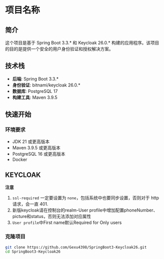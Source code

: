 # 项目名称

## 简介

这个项目是基于 Spring Boot 3.3.* 和 Keycloak 26.0.* 构建的应用程序。该项目的目的是提供一个安全的用户身份验证和授权解决方案。

## 技术栈

- **后端**: Spring Boot 3.3.*
- **身份验证**: bitnami/keycloak 26.0.*
- **数据库**: PostgreSQL 17
- **构建工具**: Maven 3.9.5

## 快速开始

### 环境要求

- JDK 21 或更高版本
- Maven 3.9.5 或更高版本
- PostgreSQL 16 或更高版本
- Docker

## KEYCLOAK

**注意**

1. `ssl-required` 一定要设置为 `none`，包括系统中也要同步设置，否则对于 http 请求，会一直 401.
2. 新版keycloak请在控制台的realm-User profile中增加配置phoneNumber、picture和status，否则无法添加对应属性
3. `User profile`中First name默认Required for Only users

### 克隆项目

```bash
git clone https://github.com/Gexu4398/SpringBoot3-Keycloak26.git
cd SpringBoot3-Keycloak26
